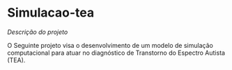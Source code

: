 # Simulacao-tea
*Descrição do projeto*

O Seguinte projeto visa o desenvolvimento de um modelo de simulação computacional para atuar no diagnóstico de Transtorno do Espectro Autista (TEA).
